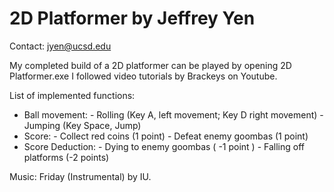# 2D Platformer by Jeffrey Yen
Contact: jyen@ucsd.edu

 My completed build of a 2D platformer can be played by opening 2D Platformer.exe
 I followed video tutorials by Brackeys on Youtube.

 List of implemented functions:
  - Ball movement:
        - Rolling (Key A, left movement; Key D right movement)
        - Jumping (Key Space, Jump)
  - Score:
        - Collect red coins (1 point)
        - Defeat enemy goombas (1 point)
  - Score Deduction:
        - Dying to enemy goombas ( -1 point )
        - Falling off platforms (-2 points)

  Music: Friday (Instrumental) by IU.
